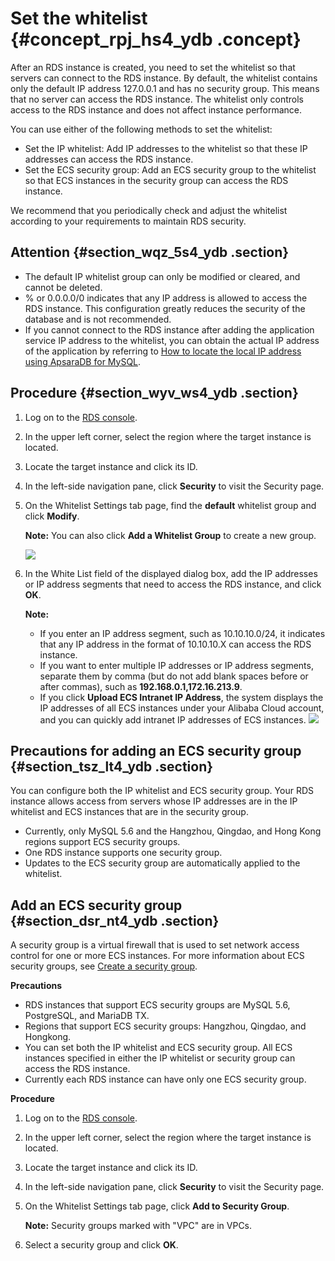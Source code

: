 # Set the whitelist {#concept_rpj_hs4_ydb .concept}

After an RDS instance is created, you need to set the whitelist so that servers can connect to the RDS instance. By default, the whitelist contains only the default IP address 127.0.0.1 and has no security group. This means that no server can access the RDS instance. The whitelist only controls access to the RDS instance and does not affect instance performance.

You can use either of the following methods to set the whitelist:

-   Set the IP whitelist: Add IP addresses to the whitelist so that these IP addresses can access the RDS instance.
-   Set the ECS security group: Add an ECS security group to the whitelist so that ECS instances in the security group can access the RDS instance.

We recommend that you periodically check and adjust the whitelist according to your requirements to maintain RDS security.

## Attention {#section_wqz_5s4_ydb .section}

-   The default IP whitelist group can only be modified or cleared, and cannot be deleted.
-   % or 0.0.0.0/0 indicates that any IP address is allowed to access the RDS instance. This configuration greatly reduces the security of the database and is not recommended.
-   If you cannot connect to the RDS instance after adding the application service IP address to the whitelist, you can obtain the actual IP address of the application by referring to [How to locate the local IP address using ApsaraDB for MySQL](https://www.alibabacloud.com/help/faq-detail/41754.htm).

## Procedure {#section_wyv_ws4_ydb .section}

1.  Log on to the [RDS console](https://rds.console.aliyun.com/).
2.  In the upper left corner, select the region where the target instance is located.
3.  Locate the target instance and click its ID.
4.  In the left-side navigation pane, click **Security** to visit the Security page.
5.  On the Whitelist Settings tab page, find the **default** whitelist group and click **Modify**.

    **Note:** You can also click **Add a Whitelist Group** to create a new group.

    ![](http://static-aliyun-doc.oss-cn-hangzhou.aliyuncs.com/assets/img/7948/15486593994139_en-US.png)

6.  In the White List field of the displayed dialog box, add the IP addresses or IP address segments that need to access the RDS instance, and click **OK**.

    **Note:** 

    -   If you enter an IP address segment, such as 10.10.10.0/24, it indicates that any IP address in the format of 10.10.10.X can access the RDS instance.
    -   If you want to enter multiple IP addresses or IP address segments, separate them by comma \(but do not add blank spaces before or after commas\), such as **192.168.0.1,172.16.213.9**.
    -   If you click **Upload ECS Intranet IP Address**, the system displays the IP addresses of all ECS instances under your Alibaba Cloud account, and you can quickly add intranet IP addresses of ECS instances.
    ![](http://static-aliyun-doc.oss-cn-hangzhou.aliyuncs.com/assets/img/7948/15486593994140_en-US.png)


## Precautions for adding an ECS security group {#section_tsz_lt4_ydb .section}

You can configure both the IP whitelist and ECS security group. Your RDS instance allows access from servers whose IP addresses are in the IP whitelist and ECS instances that are in the security group.

-   Currently, only MySQL 5.6 and the Hangzhou, Qingdao, and Hong Kong regions support ECS security groups.
-   One RDS instance supports one security group.
-   Updates to the ECS security group are automatically applied to the whitelist.

## Add an ECS security group {#section_dsr_nt4_ydb .section}

A security group is a virtual firewall that is used to set network access control for one or more ECS instances. For more information about ECS security groups, see [Create a security group](https://www.alibabacloud.com/help/doc-detail/25468.htm).

**Precautions**

-   RDS instances that support ECS security groups are MySQL 5.6, PostgreSQL, and MariaDB TX.
-   Regions that support ECS security groups: Hangzhou, Qingdao, and Hongkong.
-   You can set both the IP whitelist and ECS security group. All ECS instances specified in either the IP whitelist or security group can access the RDS instance.
-   Currently each RDS instance can have only one ECS security group.

**Procedure**

1.  Log on to the [RDS console](https://rds.console.aliyun.com/).
2.  In the upper left corner, select the region where the target instance is located.
3.  Locate the target instance and click its ID.
4.  In the left-side navigation pane, click **Security** to visit the Security page.
5.  On the Whitelist Settings tab page, click **Add to Security Group**.

    **Note:** Security groups marked with "VPC" are in VPCs.

6.  Select a security group and click **OK**.

